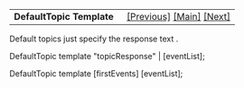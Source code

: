 <table width="100%" data-border="0" data-cellspacing="0"
data-cellpadding="3" data-bgcolor="#C0C0C0">
<colgroup>
<col style="width: 50%" />
<col style="width: 50%" />
</colgroup>
<tbody>
<tr>
<td style="text-align: left;"><strong>DefaultTopic Template<br />
</strong></td>
<td style="text-align: right;"><a
href="deadendconnectortemplate.htm">[Previous]</a> <a
href="generalintroduction.htm">[Main]</a> <a
href="enterabletemplate.htm">[Next]</a></td>
</tr>
</tbody>
</table>

  
Default topics just specify the response text .  
  
DefaultTopic template "topicResponse" \| \[eventList\];   
  
DefaultTopic template \[firstEvents\] \[eventList\];  
  
